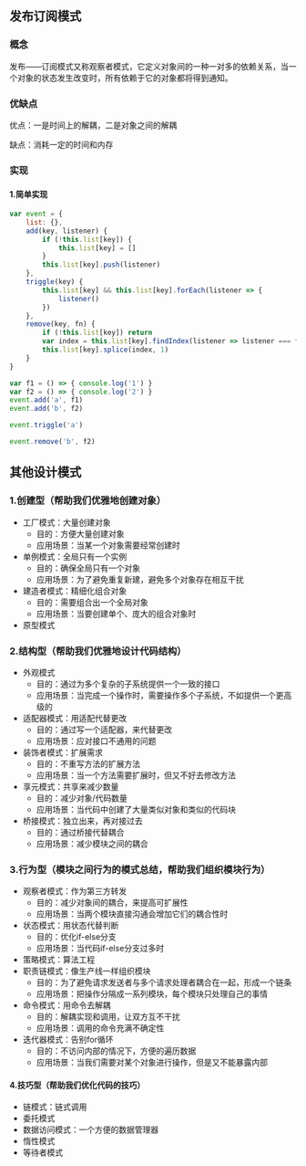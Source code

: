 ## 发布订阅模式

### 概念

发布——订阅模式又称观察者模式，它定义对象间的一种一对多的依赖关系，当一个对象的状态发生改变时，所有依赖于它的对象都将得到通知。



### 优缺点

优点：一是时间上的解耦，二是对象之间的解耦

缺点：消耗一定的时间和内存



### 实现

#### 1.简单实现

```javascript
var event = {
    list: {},
    add(key, listener) {
        if (!this.list[key]) {
            this.list[key] = []
        }
        this.list[key].push(listener)
    },
    triggle(key) {
        this.list[key] && this.list[key].forEach(listener => {
            listener()
        })
    },
    remove(key, fn) {
        if (!this.list[key]) return
        var index = this.list[key].findIndex(listener => listener === fn)
        this.list[key].splice(index, 1)
    }
}

var f1 = () => { console.log('1') }
var f2 = () => { console.log('2') }
event.add('a', f1)
event.add('b', f2)

event.triggle('a')

event.remove('b', f2)
```



## 其他设计模式

### 1.创建型（帮助我们优雅地创建对象）

- 工厂模式：大量创建对象
  - 目的：方便大量创建对象
  - 应用场景：当某一个对象需要经常创建时
- 单例模式：全局只有一个实例
  - 目的：确保全局只有一个对象
  - 应用场景：为了避免重复新建，避免多个对象存在相互干扰
- 建造者模式：精细化组合对象
  - 目的：需要组合出一个全局对象
  - 应用场景：当要创建单个、庞大的组合对象时
- 原型模式

### 2.结构型（帮助我们优雅地设计代码结构）

- 外观模式
  - 目的：通过为多个复杂的子系统提供一个一致的接口
  - 应用场景：当完成一个操作时，需要操作多个子系统，不如提供一个更高级的
- 适配器模式：用适配代替更改
  - 目的：通过写一个适配器，来代替更改
  - 应用场景：应对接口不通用的问题
- 装饰者模式：扩展需求
  - 目的：不重写方法的扩展方法
  - 应用场景：当一个方法需要扩展时，但又不好去修改方法
- 享元模式：共享来减少数量
  - 目的：减少对象/代码数量
  - 应用场景：当代码中创建了大量类似对象和类似的代码块
- 桥接模式：独立出来，再对接过去
  - 目的：通过桥接代替耦合
  - 应用场景：减少模块之间的耦合

### 3.行为型（模块之间行为的模式总结，帮助我们组织模块行为）

- 观察者模式：作为第三方转发
  - 目的：减少对象间的耦合，来提高可扩展性
  - 应用场景：当两个模块直接沟通会增加它们的耦合性时
- 状态模式：用状态代替判断
  - 目的：优化if-else分支
  - 应用场景：当代码if-else分支过多时
- 策略模式：算法工程
- 职责链模式：像生产线一样组织模块
  - 目的：为了避免请求发送者与多个请求处理者耦合在一起，形成一个链条
  - 应用场景：把操作分隔成一系列模块，每个模块只处理自己的事情
- 命令模式：用命令去解耦
  - 目的：解耦实现和调用，让双方互不干扰
  - 应用场景：调用的命令充满不确定性
- 迭代器模式：告别for循环
  - 目的：不访问内部的情况下，方便的遍历数据
  - 应用场景：当我们需要对某个对象进行操作，但是又不能暴露内部

#### 4.技巧型（帮助我们优化代码的技巧）

- 链模式：链式调用
- 委托模式
- 数据访问模式：一个方便的数据管理器
- 惰性模式
- 等待者模式